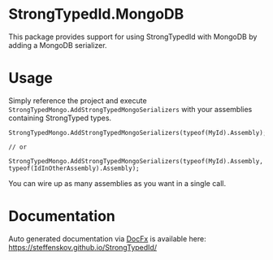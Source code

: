 # StrongTypedId.MongoDB

This package provides support for using StrongTypedId with MongoDB by adding a MongoDB serializer.

# Usage

Simply reference the project and execute `StrongTypedMongo.AddStrongTypedMongoSerializers` with your assemblies
containing StrongTyped types.

```
StrongTypedMongo.AddStrongTypedMongoSerializers(typeof(MyId).Assembly);

// or

StrongTypedMongo.AddStrongTypedMongoSerializers(typeof(MyId).Assembly, typeof(IdInOtherAssembly).Assembly);
```

You can wire up as many assemblies as you want in a single call.

# Documentation
Auto generated documentation via [DocFx](https://github.com/dotnet/docfx) is available here: https://steffenskov.github.io/StrongTypedId/
